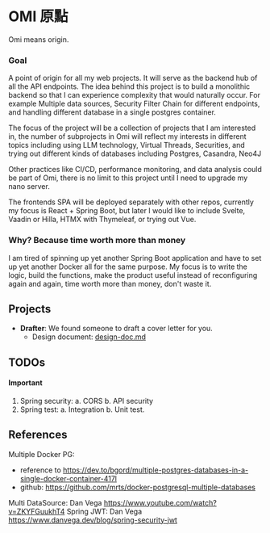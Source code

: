 # OMI 原點 

Omi means origin.

### Goal
A point of origin for all my web projects. It will serve as the backend 
hub of all the API endpoints.
The idea behind this project is to build a monolithic backend so that 
I can experience complexity that would naturally occur.
For example Multiple data sources, 
Security Filter Chain for different endpoints, 
and handling different database in a single postgres container.

The focus of the project will be a collection of projects 
that I am interested in, the number of subprojects in Omi will reflect 
my interests in different topics including 
using LLM technology, Virtual Threads, Securities, 
and trying out different kinds of databases 
including Postgres, Casandra, Neo4J

Other practices like CI/CD, performance monitoring, and data analysis 
could be part of Omi, there is no limit to this project 
until I need to upgrade my nano server.

The frontends SPA will be deployed separately with other repos, 
currently my focus is React + Spring Boot, but later I would like to 
include Svelte, Vaadin or Hilla, HTMX with Thymeleaf, or trying out Vue.

### Why? Because time worth more than money
I am tired of spinning up yet another Spring Boot application 
and have to set up yet another Docker all for the same purpose.
My focus is to write the logic, build the functions, 
make the product useful instead of reconfiguring again and again, 
time worth more than money, don't waste it.

## Projects

[//]: # (- **Breakfast**: A daily news aggregator for business and finance news.)
- **Drafter**: We found someone to draft a cover letter for you.
  -  Design document: [design-doc.md](src%2Fmain%2Fjava%2Fco%2Floyyee%2FOmi%2FDrafter%2Fdoc%2Fdesign-doc.md)

[//]: # (- **Mesure**: A food and beverage industry focus cost management app.)

[//]: # (- **Invoice**: A invoice management system.)


## TODOs
#### Important
1. Spring security:
   a. CORS
   b. API security
2. Spring test:
   a. Integration
   b. Unit test.

## References
Multiple Docker PG: 
- reference to https://dev.to/bgord/multiple-postgres-databases-in-a-single-docker-container-417l
- github: https://github.com/mrts/docker-postgresql-multiple-databases

Multi DataSource: Dan Vega https://www.youtube.com/watch?v=ZKYFGuukhT4
Spring JWT: Dan Vega https://www.danvega.dev/blog/spring-security-jwt

